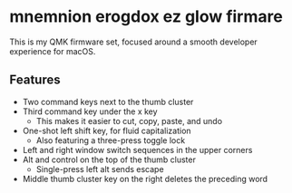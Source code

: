 # mnemnion erogdox ez glow firmare


This is my QMK firmware set, focused around a smooth developer experience for macOS.


## Features

- Two command keys next to the thumb cluster
- Third command key under the x key
    + This makes it easier to cut, copy, paste, and undo
- One-shot left shift key, for fluid capitalization
    + Also featuring a three-press toggle lock
- Left and right window switch sequences in the upper corners
- Alt and control on the top of the thumb cluster
    + Single-press left alt sends escape
- Middle thumb cluster key on the right deletes the preceding word
